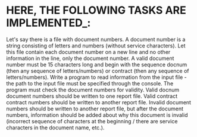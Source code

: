 # HERE, THE FOLLOWING TASKS ARE IMPLEMENTED_:

Let's say there is a file with document numbers.
A document number is a string consisting of letters and numbers (without service characters).
Let this file contain each document number on a new line and no other information in the line,
only the document number.
A valid document number must be 15 characters long and begin with the sequence
docnum (then any sequence of letters/numbers) or
сontract (then any sequence of letters/numbers).
Write a program to read information from the input file - the path to the input file must be
specified through the console.
The program must check the document numbers for validity.
Valid docnum document numbers should be written to one report file.
Valid сontract contract numbers should be written to another report file.
Invalid document numbers should be written to another report file,
but after the document numbers, information should be added about why this document is invalid 
(incorrect sequence of characters at the beginning / there are
service characters in the document name, etc.).
